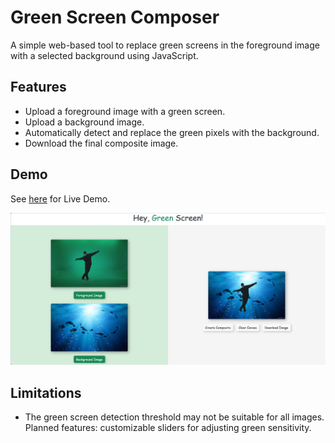 # Green Screen Composer

A simple web-based tool to replace green screens in the foreground image with a selected background using JavaScript.

## Features

- Upload a foreground image with a green screen.
- Upload a background image.
- Automatically detect and replace the green pixels with the background.
- Download the final composite image.

## Demo

See [here](https://XintongWang4869.github.io/green-screen-composer/) for Live Demo.

![Demo](./sample-images/demo.png)


## Limitations

- The green screen detection threshold may not be suitable for all images.   
    Planned features: customizable sliders for adjusting green sensitivity.
